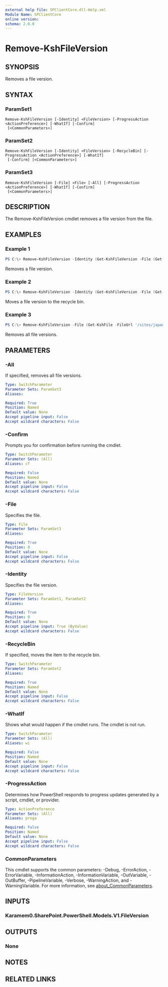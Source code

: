 ```yaml
---
external help file: SPClientCore.dll-Help.xml
Module Name: SPClientCore
online version:
schema: 2.0.0
---
```


# Remove-KshFileVersion

## SYNOPSIS
Removes a file version.

## SYNTAX

### ParamSet1
```
Remove-KshFileVersion [-Identity] <FileVersion> [-ProgressAction <ActionPreference>] [-WhatIf] [-Confirm]
 [<CommonParameters>]
```

### ParamSet2
```
Remove-KshFileVersion [-Identity] <FileVersion> [-RecycleBin] [-ProgressAction <ActionPreference>] [-WhatIf]
 [-Confirm] [<CommonParameters>]
```

### ParamSet3
```
Remove-KshFileVersion [-File] <File> [-All] [-ProgressAction <ActionPreference>] [-WhatIf] [-Confirm]
 [<CommonParameters>]
```

## DESCRIPTION
The Remove-KshFileVersion cmdlet removes a file version from the file.

## EXAMPLES

### Example 1
```powershell
PS C:\> Remove-KshFileVersion -Identity (Get-KshFileVersion -File (Get-KshFile -FileUrl '/sites/japan/hr/Shared%20Documents/README.txt') -FileVersionId 1)
```

Removes a file version.

### Example 2
```powershell
PS C:\> Remove-KshFileVersion -Identity (Get-KshFileVersion -File (Get-KshFile -FileUrl '/sites/japan/hr/Shared%20Documents/README.txt') -FileVersionId 1) -RecycleBin
```

Moves a file version to the recycle bin.

### Example 3
```powershell
PS C:\> Remove-KshFileVersion -File (Get-KshFile -FileUrl '/sites/japan/hr/Shared%20Documents/README.txt') -All
```

Removes all file versions.

## PARAMETERS

### -All
If specified, removes all file versions.

```yaml
Type: SwitchParameter
Parameter Sets: ParamSet3
Aliases:

Required: True
Position: Named
Default value: None
Accept pipeline input: False
Accept wildcard characters: False
```

### -Confirm
Prompts you for confirmation before running the cmdlet.

```yaml
Type: SwitchParameter
Parameter Sets: (All)
Aliases: cf

Required: False
Position: Named
Default value: None
Accept pipeline input: False
Accept wildcard characters: False
```

### -File
Specifies the file.

```yaml
Type: File
Parameter Sets: ParamSet3
Aliases:

Required: True
Position: 0
Default value: None
Accept pipeline input: False
Accept wildcard characters: False
```

### -Identity
Specifies the file version.

```yaml
Type: FileVersion
Parameter Sets: ParamSet1, ParamSet2
Aliases:

Required: True
Position: 0
Default value: None
Accept pipeline input: True (ByValue)
Accept wildcard characters: False
```

### -RecycleBin
If specified, moves the item to the recycle bin.

```yaml
Type: SwitchParameter
Parameter Sets: ParamSet2
Aliases:

Required: True
Position: Named
Default value: None
Accept pipeline input: False
Accept wildcard characters: False
```

### -WhatIf
Shows what would happen if the cmdlet runs. The cmdlet is not run.

```yaml
Type: SwitchParameter
Parameter Sets: (All)
Aliases: wi

Required: False
Position: Named
Default value: None
Accept pipeline input: False
Accept wildcard characters: False
```

### -ProgressAction
Determines how PowerShell responds to progress updates generated by a script, cmdlet, or provider.

```yaml
Type: ActionPreference
Parameter Sets: (All)
Aliases: proga

Required: False
Position: Named
Default value: None
Accept pipeline input: False
Accept wildcard characters: False
```

### CommonParameters
This cmdlet supports the common parameters: -Debug, -ErrorAction, -ErrorVariable, -InformationAction, -InformationVariable, -OutVariable, -OutBuffer, -PipelineVariable, -Verbose, -WarningAction, and -WarningVariable. For more information, see [about_CommonParameters](http://go.microsoft.com/fwlink/?LinkID=113216).

## INPUTS

### Karamem0.SharePoint.PowerShell.Models.V1.FileVersion

## OUTPUTS

### None

## NOTES

## RELATED LINKS
